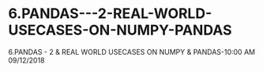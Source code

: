 # 6.PANDAS---2-REAL-WORLD-USECASES-ON-NUMPY-PANDAS
6.PANDAS - 2 &amp; REAL WORLD USECASES ON NUMPY &amp; PANDAS-10:00 AM 09/12/2018
